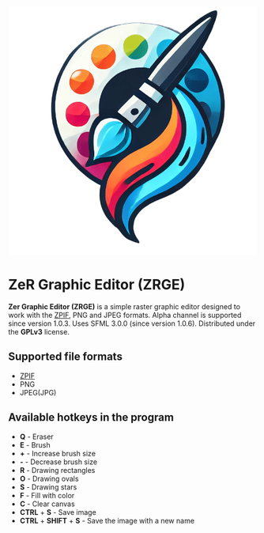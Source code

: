 ![Logo](images/icon.png "Logo ZRGE")

# ZeR Graphic Editor (ZRGE)

**Zer Graphic Editor (ZRGE)** is a simple raster graphic editor designed to work with the [ZPIF](https://github.com/Zer-Team/ZPIF), PNG and JPEG formats. Alpha channel is supported since version 1.0.3. Uses SFML 3.0.0 (since version 1.0.6). Distributed under the **GPLv3** license.

## Supported file formats

- [ZPIF](https://github.com/ZerTeam/ZPIF)
- PNG
- JPEG(JPG)

## Available hotkeys in the program
- **Q** - Eraser
- **E** - Brush
- **+** - Increase brush size
- **-** - Decrease brush size
- **R** - Drawing rectangles
- **O** - Drawing ovals
- **S** - Drawing stars
- **F** - Fill with color
- **C** - Clear canvas
- **CTRL** + **S** - Save image
- **CTRL** + **SHIFT** + **S** - Save the image with a new name